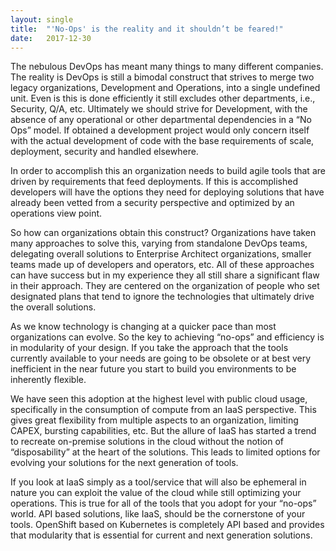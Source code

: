 ```yaml
---
layout: single
title:  "'No-Ops' is the reality and it shouldn’t be feared!"
date:   2017-12-30
---
```


The nebulous DevOps has meant many things to many different companies.  The reality is DevOps is still a bimodal construct that strives to merge two legacy organizations, Development and Operations, into a single undefined unit.  Even is this is done efficiently it still excludes other departments, i.e., Security, Q/A, etc.  Ultimately we should strive for Development, with the absence of any operational or other departmental dependencies in a “No Ops” model.  If obtained a development project would only concern itself with the actual development of code with the base requirements of scale, deployment, security and handled elsewhere.  

In order to accomplish this an organization needs to build agile tools that are driven by requirements that feed deployments.  If this is accomplished developers will have the options they need for deploying solutions that have already been vetted from a security perspective and optimized by an operations view point.  

So how can organizations obtain this construct?  Organizations have taken many approaches to solve this, varying from standalone DevOps teams, delegating overall solutions to Enterprise Architect organizations, smaller teams made up of developers and operators, etc.  All of these approaches can have success but in my experience they all still share a significant flaw in their approach.  They are centered on the organization of people who set designated plans that tend to ignore the technologies that ultimately drive the overall solutions.

As we know technology is changing at a quicker pace than most organizations can evolve.  So the key to achieving “no-ops” and efficiency is in modularity of your design.  If you take the approach that the tools currently available to your needs are going to be obsolete or at best very inefficient in the near future you start to build you environments to be inherently flexible.  

We have seen this adoption at the highest level with public cloud usage, specifically in the consumption of compute from an IaaS perspective.  This gives great flexibility from multiple aspects to an organization, limiting CAPEX, bursting capabilities, etc.  But the allure of IaaS has started a trend to recreate on-premise solutions in the cloud without the notion of “disposability” at the heart of the solutions.  This leads to limited options for evolving your solutions for the next generation of tools.

If you look at IaaS simply as a tool/service that will also be ephemeral in nature you can exploit the value of the cloud while still optimizing your operations.  This is true for all of the tools that you adopt for your “no-ops” world.  API based solutions, like IaaS, should be the cornerstone of your tools.  OpenShift based on Kubernetes is completely API based and provides that modularity that is essential for current and next generation solutions.  




